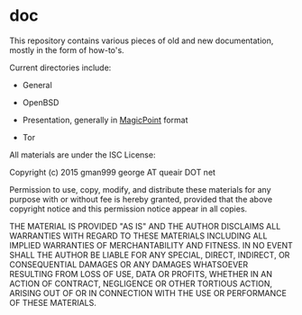 # doc

This repository contains various pieces of old and new documentation, mostly in the form of how-to's.

Current directories include:

* General

* OpenBSD

* Presentation, generally in [MagicPoint](http://member.wide.ad.jp/wg/mgp/) format

* Tor

All materials are under the ISC License:


Copyright (c) 2015 gman999 george AT queair DOT net

 Permission to use, copy, modify, and distribute these materials for any
 purpose with or without fee is hereby granted, provided that the above
 copyright notice and this permission notice appear in all copies.

 THE MATERIAL IS PROVIDED "AS IS" AND THE AUTHOR DISCLAIMS ALL WARRANTIES
 WITH REGARD TO THESE MATERIALS INCLUDING ALL IMPLIED WARRANTIES OF
 MERCHANTABILITY AND FITNESS. IN NO EVENT SHALL THE AUTHOR BE LIABLE FOR
 ANY SPECIAL, DIRECT, INDIRECT, OR CONSEQUENTIAL DAMAGES OR ANY DAMAGES
 WHATSOEVER RESULTING FROM LOSS OF USE, DATA OR PROFITS, WHETHER IN AN
 ACTION OF CONTRACT, NEGLIGENCE OR OTHER TORTIOUS ACTION, ARISING OUT OF
 OR IN CONNECTION WITH THE USE OR PERFORMANCE OF THESE MATERIALS.
